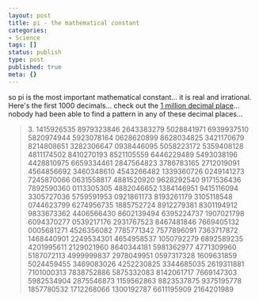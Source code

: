 ```yaml
---
layout: post
title: pi - the mathematical constant
categories:
- Science
tags: []
status: publish
type: post
published: true
meta: {}
---
```

so pi is the most important mathematical constant... it is real and irrational. Here's the first 1000 decimals... check out the <a href="http://www.gutenberg.org/etext/50">1 million decimal place</a>... nobody had been able to find a pattern in any of these decimal places...
<blockquote>3.
1415926535 8979323846 2643383279 5028841971 6939937510
5820974944 5923078164 0628620899 8628034825 3421170679
8214808651 3282306647 0938446095 5058223172 5359408128
4811174502 8410270193 8521105559 6446229489 5493038196
4428810975 6659334461 2847564823 3786783165 2712019091
4564856692 3460348610 4543266482 1339360726 0249141273
7245870066 0631558817 4881520920 9628292540 9171536436
7892590360 0113305305 4882046652 1384146951 9415116094
3305727036 5759591953 0921861173 8193261179 3105118548
0744623799 6274956735 1885752724 8912279381 8301194912
9833673362 4406566430 8602139494 6395224737 1907021798
6094370277 0539217176 2931767523 8467481846 7669405132
0005681271 4526356082 7785771342 7577896091 7363717872
1468440901 2249534301 4654958537 1050792279 6892589235
4201995611 2129021960 8640344181 5981362977 4771309960
5187072113 4999999837 2978049951 0597317328 1609631859
5024459455 3469083026 4252230825 3344685035 2619311881
7101000313 7838752886 5875332083 8142061717 7669147303
5982534904 2875546873 1159562863 8823537875 9375195778
1857780532 1712268066 1300192787 6611195909 2164201989</blockquote>
